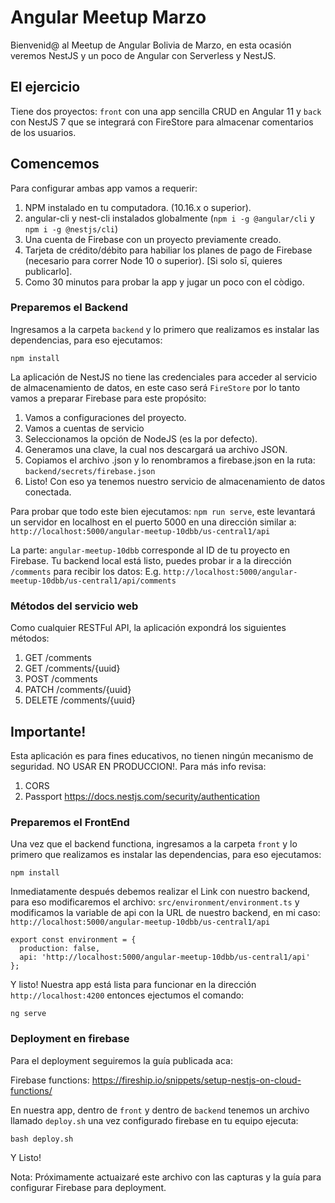 # Angular Meetup Marzo

Bienvenid@ al Meetup de Angular Bolivia de Marzo, en esta ocasión veremos NestJS y un poco de Angular con Serverless y NestJS.

## El ejercicio

Tiene dos proyectos: `front` con una app sencilla CRUD en Angular 11 y `back` con NestJS 7 que se integrará con FireStore para almacenar comentarios de los usuarios.

## Comencemos

Para configurar ambas app vamos a requerir:
1. NPM instalado en tu computadora. (10.16.x o superior).
2. angular-cli y nest-cli instalados globalmente (`npm i -g @angular/cli` y `npm i -g @nestjs/cli`)
3. Una cuenta de Firebase con un proyecto previamente creado.
4. Tarjeta de crédito/débito para habiliar los planes de pago de Firebase (necesario para correr Node 10 o superior). [Si solo sī, quieres publicarlo].
5. Como 30 minutos para probar la app y jugar un poco con el còdigo.

### Preparemos el Backend

Ingresamos a la carpeta `backend` y lo primero que realizamos es instalar las dependencias, para eso ejecutamos:
```
npm install
```

La aplicación de NestJS no tiene las credenciales para acceder al servicio de almacenamiento de datos, en este caso será `FireStore` por lo tanto vamos a preparar Firebase para este propósito:

1. Vamos a configuraciones del proyecto.
2. Vamos a cuentas de servicio
3. Seleccionamos la opción de NodeJS (es la por defecto).
4. Generamos una clave, la cual nos descargará ua archivo JSON.
5. Copiamos el archivo .json y lo renombramos a firebase.json en la ruta: `backend/secrets/firebase.json`
6. Listo! Con eso ya tenemos nuestro servicio de almacenamiento de datos conectada.

Para probar que todo este bien ejecutamos: `npm run serve`, este levantará un servidor en localhost en el puerto 5000 en una dirección similar a: `http://localhost:5000/angular-meetup-10dbb/us-central1/api`

La parte: `angular-meetup-10dbb` corresponde al ID de tu proyecto en Firebase.
Tu backend local está listo, puedes probar ir a la dirección `/comments` para recibir los datos:
E.g. `http://localhost:5000/angular-meetup-10dbb/us-central1/api/comments`

### Métodos del servicio web
Como cualquier RESTFul API, la aplicación expondrá los siguientes métodos:
1. GET /comments
2. GET /comments/{uuid}
3. POST /comments
4. PATCH /comments/{uuid}
5. DELETE /comments/{uuid}

## Importante!
Esta aplicación es para fines educativos, no tienen ningún mecanismo de seguridad. NO USAR EN PRODUCCION!. Para más info revisa:
1. CORS
2. Passport https://docs.nestjs.com/security/authentication

### Preparemos el FrontEnd
Una vez que el backend functiona, ingresamos a la carpeta `front` y lo primero que realizamos es instalar las dependencias, para eso ejecutamos:
```
npm install
```

Inmediatamente después debemos realizar el Link con nuestro backend, para eso modificaremos el archivo: `src/environment/environment.ts` y modificamos la variable de api con la URL de nuestro backend, en mi caso: `http://localhost:5000/angular-meetup-10dbb/us-central1/api`
```
export const environment = {
  production: false,
  api: 'http://localhost:5000/angular-meetup-10dbb/us-central1/api'
};
```

Y listo! Nuestra app está lista para funcionar en la dirección `http://localhost:4200` entonces ejectumos el comando:
```
ng serve
```
### Deployment en firebase
Para el deployment seguiremos la guía publicada aca:

Firebase functions:
https://fireship.io/snippets/setup-nestjs-on-cloud-functions/


En nuestra app, dentro de `front` y dentro de `backend` tenemos un archivo llamado `deploy.sh` una vez configurado firebase en tu equipo ejecuta:
```
bash deploy.sh
```

Y Listo!

Nota: Próximamente actuaizaré este archivo con las capturas y la guía para configurar Firebase para deployment.